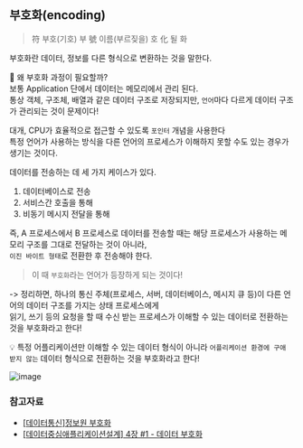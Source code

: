## 부호화(encoding)
> 符 부호(기호) 부 號 이름(부르짖을) 호 化 될 화

부호화란 데이터, 정보를 다른 형식으로 변환하는 것을 말한다.   

🤔 왜 부호화 과정이 필요할까?   
보통 Application 단에서 데이터는 메모리에서 관리 된다.      
통상 객체, 구조체, 배열과 같은 데이터 구조로 저장되지만, `언어`마다 다르게 데이터 구조가 관리되는 것이 문제이다!

대개, CPU가 효율적으로 접근할 수 있도록 `포인터` 개념을 사용한다   
특정 언어가 사용하는 방식을 다른 언어의 프로세스가 이해하지 못할 수도 있는 경우가 생기는 것이다.   

데이터를 전송하는 데 세 가지 케이스가 있다.
1. 데이터베이스로 전송
2. 서비스간 호출을 통해
3. 비동기 메시지 전달을 통해

즉, A 프로세스에서 B 프로세스로 데이터를 전송할 때는 해당 프로세스가 사용하는 메모리 구조를 그대로 전달하는 것이 아니라,   
`이진 바이트 형태`로 전환한 후 전송해야 한다. 

> 이 때 `부호화`라는 언어가 등장하게 되는 것이다!

-> 정리하면, 하나의 통신 주체(프로세스, 서버, 데이터베이스, 메시지 큐 등)이 다른 언어의 데이터 구조를 가지는 상태 프로세스에게   
읽기, 쓰기 등의 요청을 할 때 수신 받는 프로세스가 이해할 수 있는 데이터로 전환하는 것을 부호화라고 한다!

💡 특정 어플리케이션만 이해할 수 있는 데이터 형식이 아니라 `어플리케이션 환경에 구애 받지 않는` 데이터 형식으로 전환하는 것을 부호화라고 한다!

![image](https://github.com/user-attachments/assets/4f3a7a82-f149-4304-9ef6-c0af0da0e82a)

### 참고자료
- [[데이터통신]정보원 부호화](https://velog.io/@lixxce/%EB%8D%B0%EC%9D%B4%ED%84%B0%ED%86%B5%EC%8B%A0%EC%A0%95%EB%B3%B4%EC%9B%90-%EB%B6%80%ED%98%B8%ED%99%94)
- [[데이터중심애플리케이션설계] 4장 #1 - 데이터 부호화](https://roseline.oopy.io/7276820e-7c37-47f9-94c9-a2b76bfd1f47)